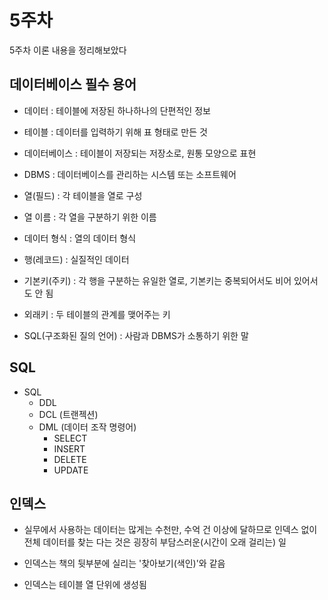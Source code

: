 # 5주차
5주차 이론 내용을 정리해보았다

## 데이터베이스 필수 용어

+ 데이터 : 테이블에 저장된 하나하나의 단편적인 정보

+ 테이블 : 데이터를 입력하기 위해 표 형태로 만든 것

+ 데이터베이스 : 테이블이 저장되는 저장소로, 원통 모양으로 표현

+ DBMS : 데이터베이스를 관리하는 시스템 또는 소프트웨어

+ 열(필드) : 각 테이블을 열로 구성

+ 열 이름 : 각 열을 구분하기 위한 이름

+ 데이터 형식 : 열의 데이터 형식

+ 행(레코드) : 실질적인 데이터

+ 기본키(주키) : 각 행을 구분하는 유일한 열로, 기본키는 중복되어서도 비어 있어서도 안 됨

+ 외래키 : 두 테이블의 관계를 맺어주는 키

+ SQL(구조화된 질의 언어) : 사람과 DBMS가 소통하기 위한 말


## SQL

+ SQL
    + DDL
    + DCL (트랜젝션)
    + DML (데이터 조작 명령어)
        + SELECT
        + INSERT
        + DELETE
        + UPDATE

## 인덱스

+ 실무에서 사용하는 데이터는 많게는 수천만, 수억 건 이상에 달하므로 인덱스 없이 전체 데이터를 찾는 다는 것은 굉장히 부담스러운(시간이 오래 걸리는) 일

+ 인덱스는 책의 뒷부분에 실리는 '찾아보기(색인)'와 같음

+ 인덱스는 테이블 열 단위에 생성됨